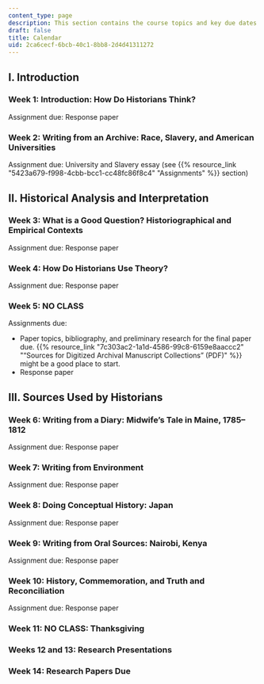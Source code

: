 ```yaml
---
content_type: page
description: This section contains the course topics and key due dates.
draft: false
title: Calendar
uid: 2ca6cecf-6bcb-40c1-8bb8-2d4d41311272
---
```

## I. Introduction

### Week 1: Introduction: How Do Historians Think?

Assignment due: Response paper

### Week 2: Writing from an Archive: Race, Slavery, and American Universities

Assignment due: University and Slavery essay (see {{% resource_link "5423a679-f998-4cbb-bcc1-cc48fc86f8c4" "Assignments" %}} section)

## II. Historical Analysis and Interpretation

### Week 3: What is a Good Question? Historiographical and Empirical Contexts

Assignment due: Response paper

### Week 4: How Do Historians Use Theory?

Assignment due: Response paper

### Week 5: NO CLASS

Assignments due: 

- Paper topics, bibliography, and preliminary research for the final paper due. {{% resource_link "7c303ac2-1a1d-4586-99c8-6159e8aaccc2" "“Sources for Digitized Archival Manuscript Collections” (PDF)" %}} might be a good place to start.
- Response paper

## III. Sources Used by Historians

### Week 6: Writing from a Diary: Midwife’s Tale in Maine, 1785–1812

Assignment due: Response paper

### Week 7: Writing from Environment

Assignment due: Response paper

### Week 8: Doing Conceptual History: Japan

Assignment due: Response paper

### Week 9: Writing from Oral Sources: Nairobi, Kenya

Assignment due: Response paper

### Week 10: History, Commemoration, and Truth and Reconciliation

Assignment due: Response paper

### Week 11: NO CLASS: Thanksgiving

### Weeks 12 and 13: Research Presentations

### Week 14: Research Papers Due